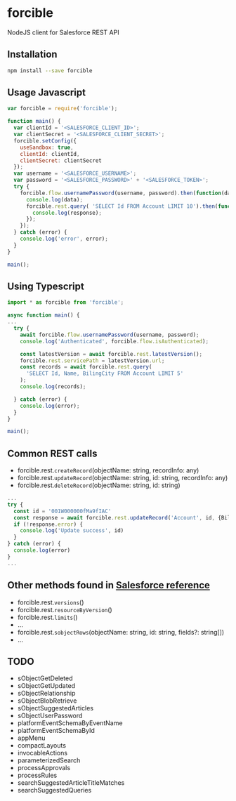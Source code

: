 # forcible

NodeJS client for Salesforce REST API

## Installation

```bash
npm install --save forcible
```

## Usage Javascript

```javascript
var forcible = require('forcible');

function main() {
  var clientId = '<SALESFORCE_CLIENT_ID>';
  var clientSecret = '<SALESFORCE_CLIENT_SECRET>';
  forcible.setConfig({
    useSandbox: true,
    clientId: clientId,
    clientSecret: clientSecret
  });
  var username = '<SALESFORCE_USERNAME>';
  var password = '<SALESFORCE_PASSWORD>' + '<SALESFORCE_TOKEN>';
  try {
    forcible.flow.usernamePassword(username, password).then(function(data) => {
      console.log(data);
      forcible.rest.query( 'SELECT Id FROM Account LIMIT 10').then(function(response) {
        console.log(response);
      });
    });
  } catch (error) {
    console.log('error', error);
  }
}

main();
```

## Using Typescript

```typescript
import * as forcible from 'forcible';

async function main() {
...
  try {
    await forcible.flow.usernamePassword(username, password);
    console.log('Authenticated', forcible.flow.isAuthenticated);

    const latestVersion = await forcible.rest.latestVersion();
    forcible.rest.servicePath = latestVersion.url;
    const records = await forcible.rest.query(
      'SELECT Id, Name, BilingCity FROM Account LIMIT 5'
    );
    console.log(records);

  } catch (error) {
    console.log(error);
  }
}

main();
```

## Common REST calls

- forcible.rest.`createRecord`(objectName: string, recordInfo: any)
- forcible.rest.`updateRecord`(objectName: string, id: string, recordInfo: any)
- forcible.rest.`deleteRecord`(objectName: string, id: string)

```typescript
...
try {
  const id = '001W000000fMa9fIAC'
  const response = await forcible.rest.updateRecord('Account', id, {BillingCity: 'New City'})
  if (!response.error) {
    console.log('Update success', id)
  }
} catch (error) {
  console.log(error)
}
...
```

## Other methods found in [Salesforce reference](https://developer.salesforce.com/docs/atlas.en-us.api_rest.meta/api_rest/resources_list.htm)

- forcible.rest.`versions`()
- forcible.rest.`resourceByVersion`()
- forcible.rest.`limits`()
- ...
- forcible.rest.`sobjectRows`(objectName: string, id: string, fields?: string[])
- ...

## TODO

- sObjectGetDeleted
- sObjectGetUpdated
- sObjectRelationship
- sObjectBlobRetrieve
- sObjectSuggestedArticles
- sObjectUserPassword
- platformEventSchemaByEventName
- platformEventSchemaById
- appMenu
- compactLayouts
- invocableActions
- parameterizedSearch
- processApprovals
- processRules
- searchSuggestedArticleTitleMatches
- searchSuggestedQueries
